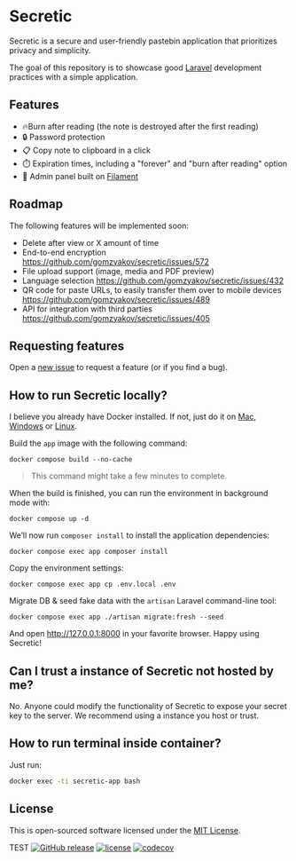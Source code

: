 # Secretic

Secretic is a secure and user-friendly pastebin application that prioritizes privacy and simplicity. 

The goal of this repository is to showcase good [Laravel](https://laravel.com) development practices with a simple application.


## Features

- :fire:Burn after reading (the note is destroyed after the first reading)
- :lock: Password protection
- :clipboard: Copy note to clipboard in a click
- :stopwatch: Expiration times, including a "forever" and "burn after reading" option
- :hatched_chick: Admin panel built on [Filament](https://filamentphp.com)


## Roadmap

The following features will be implemented soon:

- Delete after view or X amount of time
- End-to-end encryption https://github.com/gomzyakov/secretic/issues/572
- File upload support (image, media and PDF preview)
- Language selection https://github.com/gomzyakov/secretic/issues/432
- QR code for paste URLs, to easily transfer them over to mobile devices https://github.com/gomzyakov/secretic/issues/489
- API for integration with third parties https://github.com/gomzyakov/secretic/issues/405


## Requesting features

Open a [new issue](https://github.com/gomzyakov/secretic/issues/new) to request a feature (or if you find a bug).


## How to run Secretic locally?

I believe you already have Docker installed. If not, just do it on [Mac](https://docs.docker.com/desktop/install/mac-install/), [Windows](https://docs.docker.com/desktop/install/windows-install/) or [Linux](https://docs.docker.com/desktop/install/linux-install/).


Build the `app` image with the following command:

```shell
docker compose build --no-cache
```

>This command might take a few minutes to complete.

When the build is finished, you can run the environment in background mode with:

```shell
docker compose up -d
```

We’ll now run `composer install` to install the application dependencies:

```shell
docker compose exec app composer install
```

Copy the environment settings:

```shell
docker compose exec app cp .env.local .env
```

Migrate DB & seed fake data with the `artisan` Laravel command-line tool:

```shell
docker compose exec app ./artisan migrate:fresh --seed
```

And open http://127.0.0.1:8000 in your favorite browser. Happy using Secretic! 


## Can I trust a instance of Secretic not hosted by me?

No. Anyone could modify the functionality of Secretic to expose your secret key to the server. We recommend using a instance you host or trust.

## How to run terminal inside container?

Just run:

```bash
docker exec -ti secretic-app bash
```

## License

This is open-sourced software licensed under the [MIT License](https://github.com/gomzyakov/secretic/blob/main/LICENSE).

TEST
[![GitHub release](https://img.shields.io/github/release/gomzyakov/secretic.svg)](https://github.com/gomzyakov/secretic/releases/latest)
[![license](https://img.shields.io/badge/License-MIT-green.svg)](https://github.com/gomzyakov/secretic/blob/development/LICENSE)
[![codecov](https://codecov.io/gh/gomzyakov/secretic/branch/main/graph/badge.svg?token=4CYTVMVUYV)](https://codecov.io/gh/gomzyakov/secretic)
